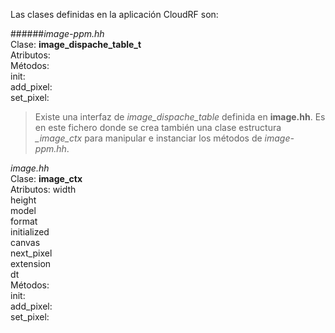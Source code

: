 Las clases definidas en la aplicación CloudRF son:

######*image-ppm.hh*<br>
Clase: **image_dispache_table_t**<br>
Atributos:<br>
Métodos:<br>
init:<br>
add_pixel:<br>
set_pixel:<br>

> Existe una interfaz de *image_dispache_table* definida en **image.hh**. Es en este fichero donde se crea también una clase estructura *_image_ctx* para manipular e instanciar los métodos de *image-ppm.hh*.

*image.hh*<br>
Clase: **image_ctx**<br>
Atributos:
width<br>
height<br>
model<br>
format<br>
initialized<br>
canvas<br>
next_pixel<br>
extension<br>
dt<br>
Métodos:<br>
init:<br>
add_pixel:<br>
set_pixel:<br>
